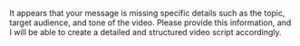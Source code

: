 It appears that your message is missing specific details such as the topic, target audience, and tone of the video. Please provide this information, and I will be able to create a detailed and structured video script accordingly.